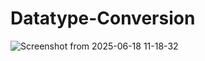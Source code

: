 # Datatype-Conversion
![Screenshot from 2025-06-18 11-18-32](https://github.com/user-attachments/assets/bb1c96aa-da1b-4f04-8690-8a4606071df6)
